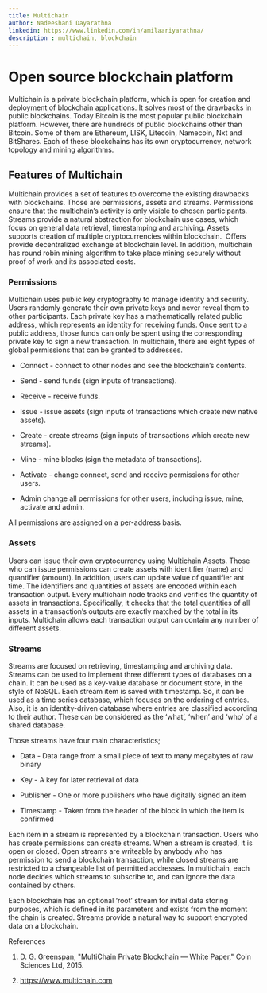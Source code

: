```yaml
---
title: Multichain
author: Nadeeshani Dayarathna
linkedin: https://www.linkedin.com/in/amilaariyarathna/
description : multichain, blockchain
---
```


# Open source blockchain platform

Multichain is a private blockchain platform, which is open for creation and deployment of blockchain applications. It solves most of the drawbacks in public blockchains. Today Bitcoin is the most popular public blockchain platform. However, there are hundreds of public blockchains other than Bitcoin. Some of them are Ethereum, LISK, Litecoin, Namecoin, Nxt and BitShares. Each of these blockchains has its own cryptocurrency, network topology and mining algorithms.

## Features of Multichain

Multichain provides a set of features to overcome the existing drawbacks with blockchains. Those are permissions, assets and streams. Permissions ensure that the multichain’s activity is only visible to chosen participants. Streams provide a natural abstraction for blockchain use cases, which focus on general data retrieval, timestamping and archiving. Assets supports creation of multiple cryptocurrencies within blockchain.  Offers provide decentralized exchange at blockchain level. In addition, multichain has round robin mining algorithm to take place mining securely without proof of work and its associated costs. 

### Permissions

Multichain uses public key cryptography to manage identity and security. Users randomly generate their own private keys and never reveal them to other participants. Each private key has a mathematically related public address, which represents an identity for receiving funds. Once sent to a public address, those funds can only be spent using the corresponding private key to sign a new transaction. In multichain, there are eight types of global permissions that can be granted to addresses. 

* Connect - connect to other nodes and see the blockchain’s contents. 

* Send - send funds (sign inputs of transactions). 

* Receive - receive funds.

* Issue - issue assets (sign inputs of transactions which create new native assets). 

* Create - create streams (sign inputs of transactions which create new streams). 

* Mine - mine blocks (sign the metadata of transactions). 

* Activate - change connect, send and receive permissions for other users.

* Admin change all permissions for other users, including issue, mine, activate and admin. 

All permissions are assigned on a per-address basis. 

### Assets

Users can issue their own cryptocurrency using Multichain Assets. Those who can issue permissions can create assets with identifier (name) and quantifier (amount). In addition, users can update value of quantifier ant time. The identifiers and quantities of assets are encoded within each transaction output. Every multichain node tracks and verifies the quantity of assets in transactions. Specifically, it checks that the total quantities of all assets in a transaction’s outputs are exactly matched by the total in its inputs. Multichain allows each transaction output can contain any number of different assets.

### Streams

Streams are focused on retrieving, timestamping and archiving data. Streams can be used to implement three different types of databases on a chain. It can be used as a key-value database or document store, in the style of NoSQL. Each stream item is saved with timestamp. So, it can be used as a time series database, which focuses on the ordering of entries. Also, it is an identity-driven database where entries are classified according to their author. These can be considered as the ‘what’, ‘when’ and ‘who’ of a shared database.

Those streams have four main characteristics;

* Data - Data range from a small piece of text to many megabytes of raw binary

* Key - A key for later retrieval of data

* Publisher - One or more publishers who have digitally signed an item

* Timestamp - Taken from the header of the block in which the item is confirmed

 

Each item in a stream is represented by a blockchain transaction. Users who has create permissions can create streams. When a stream is created, it is open or closed. Open streams are writeable by anybody who has permission to send a blockchain transaction, while closed streams are restricted to a changeable list of permitted addresses. In multichain, each node decides which streams to subscribe to, and can ignore the data contained by others.

Each blockchain has an optional ‘root’ stream for initial data storing purposes, which is defined in its parameters and exists from the moment the chain is created. Streams provide a natural way to support encrypted data on a blockchain. 

References

1. D. G. Greenspan, "MultiChain Private Blockchain — White Paper," Coin Sciences Ltd, 2015.

2. https://www.multichain.com

